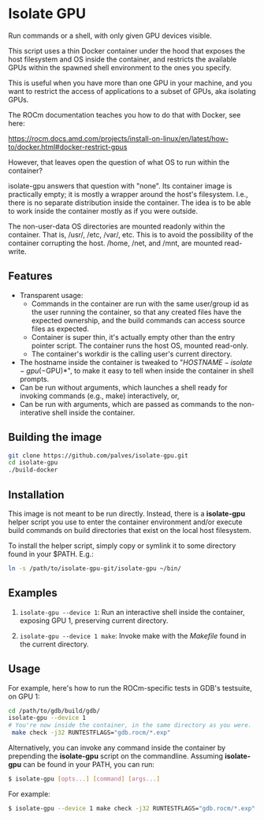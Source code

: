 # Isolate GPU

Run commands or a shell, with only given GPU devices visible.

This script uses a thin Docker container under the hood that exposes
the host filesystem and OS inside the container, and restricts the
available GPUs within the spawned shell environment to the ones you
specify.

This is useful when you have more than one GPU in your machine, and
you want to restrict the access of applications to a subset of GPUs,
aka isolating GPUs.

The ROCm documentation teaches you how to do that with Docker, see
here:

https://rocm.docs.amd.com/projects/install-on-linux/en/latest/how-to/docker.html#docker-restrict-gpus

However, that leaves open the question of what OS to run within the
container?

isolate-gpu answers that question with "none".  Its container image is
practically empty; it is mostly a wrapper around the host's
filesystem.  I.e., there is no separate distribution inside the
container.  The idea is to be able to work inside the container mostly
as if you were outside.

The non-user-data OS directories are mounted readonly within the
container.  That is, /usr/, /etc, /var/, etc.  This is to avoid the
possibility of the container corrupting the host.  /home, /net, and
/mnt, are mounted read-write.

## Features

- Transparent usage:
  - Commands in the container are run with the same user/group id as
    the user running the container, so that any created files have the
    expected ownership, and the build commands can access source files
    as expected.
  - Container is super thin, it's actually empty other than the entry
    pointer script.  The container runs the host OS, mounted read-only.
  - The container's workdir is the calling user's current directory.
- The hostname inside the container is tweaked to
  "$HOSTNAME-isolate-gpu(-$GPU)*", to make it easy to tell when inside
  the container in shell prompts.
- Can be run without arguments, which launches a shell ready for
  invoking commands (e.g., make) interactively, or,
- Can be run with arguments, which are passed as commands to the
  non-interative shell inside the container.

## Building the image

```bash
git clone https://github.com/palves/isolate-gpu.git
cd isolate-gpu
./build-docker
```

## Installation

This image is not meant to be run directly.  Instead, there is a
**isolate-gpu** helper script you use to enter the container
environment and/or execute build commands on build directories that
exist on the local host filesystem.

To install the helper script, simply copy or symlink it to some
directory found in your \$PATH.  E.g.:

```bash
ln -s /path/to/isolate-gpu-git/isolate-gpu ~/bin/
```

## Examples

1. `isolate-gpu --device 1`: Run an interactive shell inside the
   container, exposing GPU 1, preserving current directory.

2. `isolate-gpu --device 1 make`: Invoke make with the *Makefile*
   found in the current directory.

## Usage

For example, here\'s how to run the ROCm-specific tests in GDB's
testsuite, on GPU 1:

```bash
cd /path/to/gdb/build/gdb/
isolate-gpu --device 1
# You're now inside the container, in the same directory as you were.
 make check -j32 RUNTESTFLAGS="gdb.rocm/*.exp"
```

Alternatively, you can invoke any command inside the container by
prepending the **isolate-gpu** script on the commandline.  Assuming
**isolate-gpu** can be found in your PATH, you can run:

```bash
$ isolate-gpu [opts...] [command] [args...]
```

For example:

```bash
$ isolate-gpu --device 1 make check -j32 RUNTESTFLAGS="gdb.rocm/*.exp"
```
